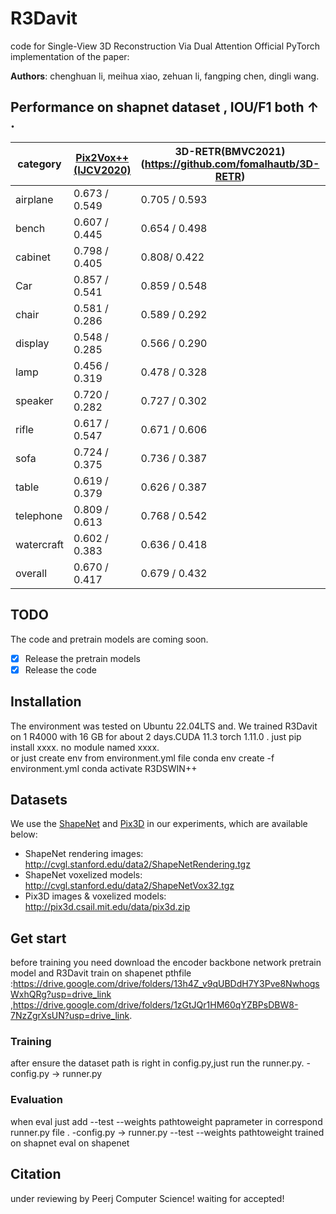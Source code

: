 # R3Davit
code for Single-View 3D Reconstruction Via Dual Attention
Official PyTorch implementation of the paper: 

**Authors**: chenghuan li, meihua xiao, zehuan li, fangping chen, dingli wang.





## Performance on shapnet dataset , IOU/F1 both ↑ .

|category|  [Pix2Vox++(IJCV2020)](https://github.com/hzxie/Pix2Vox)            |3D-RETR(BMVC2021)(https://github.com/fomalhautb/3D-RETR)       |  [UMIFormer(ICCV2023)](https://github.com/GaryZhu1996/UMIFormer)    |[R3Davit(ours)(https://github.com/epicgzs1112/R3Davit)| 
| ------------------------------------------------------------ | --------------- | --------------- | --------------- | --------------- | 
| airplane | 0.673 / 0.549   | 0.705 / 0.593   | 0.701 / 0.581   | **0.726 / 0.613**   | 
| bench    | 0.607 / 0.445   | 0.654 / 0.498   | 0.644 / 0.483   | **0.674 / 0.515**   | 
| cabinet  | 0.798 / 0.405   | 0.808/ 0.422    | 0.818 / 0.435   | **0.826 / 0.451**   | 
| Car      | 0.857 / 0.541   | 0.859 / 0.548   | 0.864 / 0.555   | **0.873 / 0.576**   | 
| chair    | 0.581 / 0.286   | 0.589 / 0.292   | 0.609 / 0.305   | **0.623 / 0.323**   | 
| display  | 0.548 / 0.285   | 0.566 / 0.290   | **0.610 / 0.337**   | 0.603 / 0.331   | 
|lamp      | 0.456 / 0.319   | 0.478 / 0.328   | **0.510 / 0.357**   | 0.509 / 0.361   | 
|speaker   | 0.720 / 0.282   | 0.727 / 0.302   | **0.755 / 0.318**   | 0.748 / 0.314   | 
| rifle   | 0.617 / 0.547   | 0.671 / 0.606   | 0.674 / 0.606   | **0.684 / 0.618**   |
|sofa       | 0.724 / 0.375   | 0.736 / 0.387   | 0.747 / 0.400   | **0.761 /0.421** |
|  table      | 0.619 / 0.379   | 0.626 / 0.387 | 0.662 / 0.416 | **0.668 / 0.427** |
| telephone   | 0.809 / 0.613   | 0.768 / 0.542 | 0.809 / 0.600 | **0.835 / 0.641** |
|watercraft   | 0.602 / 0.383   | 0.636 / 0.418 | 0.645 / 0.424 | **0.656 / 0.444** | 
| overall         | 0.670 / 0.417 | 0.679 / 0.432 | 0.700 / 0.447 | **0.711 / 0.464** |







## TODO

The code and pretrain models are coming soon.
- [x] Release the pretrain models
- [x] Release the code

## Installation
The environment was tested on Ubuntu 22.04LTS and. We trained R3Davit on 1 R4000 with 16 GB  for about 2 days.CUDA 11.3 torch 1.11.0 .
just pip install   xxxx.    no module named xxxx.  
or just create env from environment.yml file
conda env create -f environment.yml
conda activate R3DSWIN++




## Datasets

We use the [ShapeNet](https://www.shapenet.org/) and [Pix3D](http://pix3d.csail.mit.edu/) in our experiments, which are available below:

- ShapeNet rendering images: http://cvgl.stanford.edu/data2/ShapeNetRendering.tgz
- ShapeNet voxelized models: http://cvgl.stanford.edu/data2/ShapeNetVox32.tgz
- Pix3D images & voxelized models: http://pix3d.csail.mit.edu/data/pix3d.zip


## Get start
before training you need download the encoder  backbone network pretrain model and R3Davit train on shapenet pthfile   :https://drive.google.com/drive/folders/13h4Z_v9qUBDdH7Y3Pve8NwhogsWxhQRg?usp=drive_link
,https://drive.google.com/drive/folders/1zGtJQr1HM60qYZBPsDBW8-7NzZgrXsUN?usp=drive_link.
### Training
after ensure the dataset path is right in config.py,just run the runner.py.
-config.py   -> runner.py


### Evaluation
when eval just add --test --weights pathtoweight   paprameter in  correspond runner.py   file . 
-config.py   -> runner.py  --test --weights pathtoweight trained on shapnet    eval on shapenet

## Citation
under reviewing by  Peerj Computer Science!   waiting for accepted!


